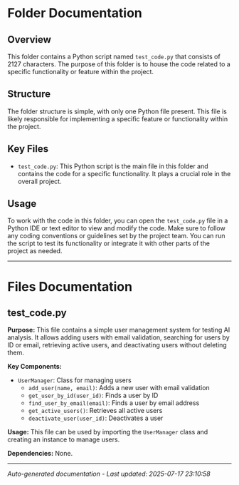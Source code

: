 # Folder Documentation

## Overview
This folder contains a Python script named `test_code.py` that consists of 2127 characters. The purpose of this folder is to house the code related to a specific functionality or feature within the project.

## Structure
The folder structure is simple, with only one Python file present. This file is likely responsible for implementing a specific feature or functionality within the project.

## Key Files
- `test_code.py`: This Python script is the main file in this folder and contains the code for a specific functionality. It plays a crucial role in the overall project.

## Usage
To work with the code in this folder, you can open the `test_code.py` file in a Python IDE or text editor to view and modify the code. Make sure to follow any coding conventions or guidelines set by the project team. You can run the script to test its functionality or integrate it with other parts of the project as needed.

---

# Files Documentation

## test_code.py

**Purpose:** This file contains a simple user management system for testing AI analysis. It allows adding users with email validation, searching for users by ID or email, retrieving active users, and deactivating users without deleting them.

**Key Components:**
- `UserManager`: Class for managing users
  - `add_user(name, email)`: Adds a new user with email validation
  - `get_user_by_id(user_id)`: Finds a user by ID
  - `find_user_by_email(email)`: Finds a user by email address
  - `get_active_users()`: Retrieves all active users
  - `deactivate_user(user_id)`: Deactivates a user

**Usage:** This file can be used by importing the `UserManager` class and creating an instance to manage users.

**Dependencies:** None.

---
*Auto-generated documentation - Last updated: 2025-07-17 23:10:58*
